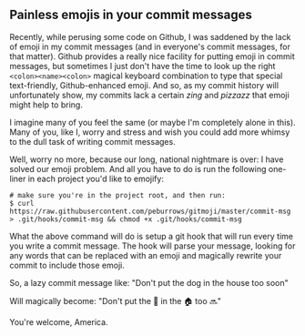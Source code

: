 ## Painless emojis in your commit messages

Recently, while perusing some code on Github, I was saddened by the lack of emoji in my commit messages (and in everyone's commit messages, for that matter). Github provides a really nice facility for putting emoji in commit messages, but sometimes I just don't have the time to look up the right `<colon><name><colon>` magical keyboard combination to type that special text-friendly, Github-enhanced emoji. And so, as my commit history will unfortunately show, my commits lack a certain _zing_ and _pizzazz_ that emoji might help to bring.

I imagine many of you feel the same (or maybe I'm completely alone in this). Many of you, like I, worry and stress and wish you could add more whimsy to the dull task of writing commit messages.

Well, worry no more, because our long, national nightmare is over: I have solved our emoji problem. And all you have to do is run the following one-liner in each project you'd like to emojify:

```shell
# make sure you're in the project root, and then run:
$ curl https://raw.githubusercontent.com/peburrows/gitmoji/master/commit-msg > .git/hooks/commit-msg && chmod +x .git/hooks/commit-msg
```

What the above command will do is setup a git hook that will run every time you write a commit message. The hook will parse your message, looking for any words that can be replaced with an emoji and magically rewrite your commit to include those emoji.

So, a lazy commit message like:
"Don't put the dog in the house too soon"

Will magically become:
"Don't put the :dog: in the :house: too :soon:"

You're welcome, America.
